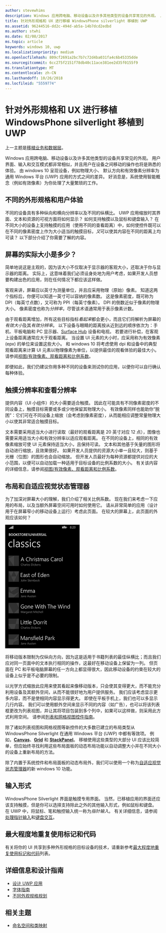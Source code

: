 ```yaml
---
author: stevewhims
description: Windows 应用跨电脑、移动设备以及许多其他类型的设备共享常见的外观。 用户界面、输入和交互模式都非常相似，并且用户在设备之间移动的操作也将是熟悉的体验。
title: 针对外形规格和 UX 进行移植 WindowsPhone silverlight 移植到 UWP
ms.assetid: 96244516-dd2c-494d-ab5a-14b7dcd2edbd
ms.author: stwhi
ms.date: 02/08/2017
ms.topic: article
keywords: windows 10, uwp
ms.localizationpriority: medium
ms.openlocfilehash: 809cf2691a2bc7b7c72d4ba031fa4c6b45335dde
ms.sourcegitcommit: 6cc275f2151f78db40c11ace381ee2d35f0155f9
ms.translationtype: MT
ms.contentlocale: zh-CN
ms.lasthandoff: 10/26/2018
ms.locfileid: "5559774"
---
```

#  <a name="porting-windowsphone-silverlight-to-uwp-for-form-factor-and-ux"></a>针对外形规格和 UX 进行移植 WindowsPhone silverlight 移植到 UWP


上一主题是[移植业务和数据层](wpsl-to-uwp-business-and-data.md)。

Windows 应用跨电脑、移动设备以及许多其他类型的设备共享常见的外观。 用户界面、输入和交互模式都非常相似，并且用户在设备之间移动的操作也将是熟悉的体验。 由 windows 10 呈现设备，例如物理大小、 默认方向和有效像素分辨率为通用 Windows 平台 (UWP) 应用的方式之间的差异。 好消息是，系统使用智能概念（例如有效像素）为你处理了大量繁琐的工作。

## <a name="different-form-factors-and-user-experience"></a>不同的外形规格和用户体验

不同的设备具有多种纵向和横向分辨率以及不同的纵横比。 UWP 应用缩放时其界面、文本和资源的可视方面将如何显示？ 如何支持触摸以及鼠标和键盘输入？ 在不同大小的设备上支持触摸的应用（使用不同的查看距离）中，如何使控件既可以在不同的像素密度上作为大小适当的触摸目标，*又*可以使其内容在不同的距离上均可读？ 以下部分介绍了你需要了解的内容。

## <a name="what-is-the-size-of-a-screen-really"></a>屏幕的实际大小是多少？

简单地说这是主观的，因为该大小不仅取决于显示器的客观大小，还取决于你与显示器的距离。 实际上，这意味着我们必须设身处地为用户考虑，如果开发人员想要构建出色的应用，则在任何情况下都应该这样做。

客观来讲，屏幕应以英寸为测量单位，并且应采用物理（原始）像素。 知道这两个指标后，你便可以知道一英寸可以容纳的像素数。 这是像素密度，既可称为 DPI（每英寸点数），又可称为 PPI（每英寸像素）。 DPI 的倒数近似于像素的物理大小。 像素密度也称为*分辨率*，尽管该术语通常用于表示像素计数。

由于观看距离增加，所有这些目标指标*看起来*都会更小，而且它们将解析为屏幕的*有效大小*及其*有效分辨率*。 以下设备与眼睛的距离按从近到远的顺序依次为：手机、平板电脑和 PC 显示器、[Surface Hub](http://www.microsoft.com/microsoft-surface-hub) 设备和电视。 若要进行补偿，在客观上设备距离通常应大于观看距离。 当设置 UI 元素的大小时，应采用称为有效像素 (epx) 的单位来设置这些大小。 和 windows 10 将考虑使用 dpi 和设备中的典型观看距离来计算 UI 元素以物理像素为单位，以提供最佳的观看体验的最佳大小。 请参阅[视图/有效像素、观看距离和比例系数](wpsl-to-uwp-porting-xaml-and-ui.md)。

即便如此，我们仍建议你用多种不同的设备来测试你的应用，以便你可以自行确认每种体验。

## <a name="touch-resolution-and-viewing-resolution"></a>触摸分辨率和查看分辨率

提供内容（UI 小组件）的大小需要适合触摸。 因此在可能具有不同像素密度的不同设备上，触摸目标需要或多或少地保留其物理大小。 有效像素同样也能助你“脱困”：它们可在不同设备上缩放（会考虑到像素密度），从而能相应调整常量物理大小以使其非常适合触摸目标。

文本需要采用适当大小进行读取（最好的观看距离是 20 英寸对应 12 点），图像也需要采用适当大小和有效分辨率以适应观看距离。 在不同的设备上，相同的有效像素缩放可使 UI 元素保持适当大小，且保持可读。 文本和其他基于矢量的图形将自动进行缩放，且效果很好。 如果开发人员提供的资源大小单一且较大，则基于光栅（位图）的图形也会自动缩放。 但开发人员最好为每种资源都提供对应的大小范围，以便可以自动加载一种适用于目标设备的比例系数的大小。 有关该内容的详细信息，请参阅[视图/有效像素、观看距离和比例系数](wpsl-to-uwp-porting-xaml-and-ui.md)。

## <a name="layout-and-adaptive-visual-state-manager"></a>布局和自适应视觉状态管理器

为了加深对屏幕大小的理解，我们介绍了相关比例系数。 现在我们来考虑一下应用的布局，以及当额外屏幕空间可用时如何使用它。 请从非常简单的应用（设计用于在屏幕窄小的移动设备上运行）考虑此页面。 在较大的屏幕上，此页面的外观应该如何？

![移植的 Windows Phone 应用商店应用](images/wpsl-to-uwp-case-studies/c01-04-uni-phone-app-ported.png)

将移动版本限制为仅纵向方向，因为这是适用于书籍列表的最佳纵横比；而且我们应对同一页面中的文本执行相同的操作，这最好在移动设备上保留为一列。 但页面在 PC 和平板电脑屏幕的任一方向上都显得很大，因此移动设备的约束在较大的设备上似乎是不必要的限制。

以光学方式缩放此应用来使其看起来像移动版本，只会使其变得更大，而不能充分利用设备及其额外空间，从而不能很好地为用户提供服务。 我们应该考虑显示更多内容，而不是使相同内容显示得更大。 即使在平板手机上，我们也可以多显示几行内容。 我们可以使用额外空间来显示不同的内容（如广告），也可以将该列表框更改为列表视图，并让其将项目包装到多个列中，如果可以这样做，则采用此方式利用空间。 请参阅[列表和网格视图控件指南](https://msdn.microsoft.com/library/windows/apps/mt186889)。

除了诸如列表视图和网格视图等新控件的大多数已建立的布局类型从 WindowsPhone Silverlight 在通用 Windows 平台 (UWP) 中都有等效项。 例如，[**Canvas**](https://msdn.microsoft.com/library/windows/apps/br209267)、[**Grid**](https://msdn.microsoft.com/library/windows/apps/br242704) 和 [**StackPanel**](https://msdn.microsoft.com/library/windows/apps/br209635)。 移植使用这些类型的大部分 UI 应该比较简单，但应始终寻找利用这些布局面板的动态布局功能以自动调整大小并在不同大小的设备上重新布局的方法。

除了内置于系统控件和布局面板的动态布局外，我们可以使用一个称为[自适应视觉状态管理器](wpsl-to-uwp-porting-xaml-and-ui.md)的新 windows 10 功能。

## <a name="input-modalities"></a>输入形式

WindowsPhone Silverlight 界面是触摸专用界面。 当然，已移植应用的界面还应该支持触摸，但是你可以选择支持除此之外的其他输入形式，例如鼠标和键盘。 在 UWP 中，将鼠标、笔和触控输入统一称为*指针输入*。 有关详细信息，请参阅[处理指针输入](https://msdn.microsoft.com/library/windows/apps/mt404610)和[键盘交互](https://msdn.microsoft.com/library/windows/apps/mt185607)。

## <a name="maximizing-markup-and-code-re-use"></a>最大程度地重复使用标记和代码

有关将你的 UI 共享到多种外形规格的目标设备的技术，请重新参考[最大程度地重复使用标记和代码](wpsl-to-uwp-porting-to-a-uwp-project.md)列表。

## <a name="more-info-and-design-guidelines"></a>详细信息和设计指南

-   [设计 UWP 应用](http://dev.windows.com/design)
-   [字体指南](https://msdn.microsoft.com/library/windows/apps/hh700394)
-   [不同外观规格规划](https://msdn.microsoft.com/library/windows/apps/dn958435)

## <a name="related-topics"></a>相关主题

* [命名空间和类映射](wpsl-to-uwp-namespace-and-class-mappings.md)

